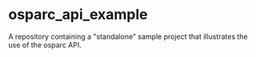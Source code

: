 # osparc_api_example
A repository containing a "standalone" sample project that illustrates the use of the osparc API.
